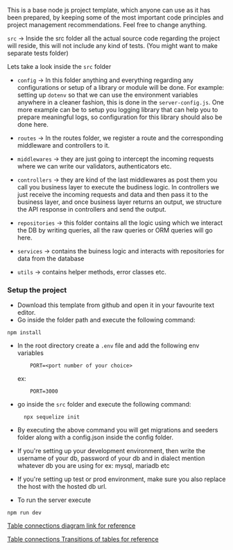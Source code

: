This is a base node js project template, which anyone can use as it has been prepared, by keeping some of the most important code principles and project management recommendations. Feel free to change anything.

`src` -> Inside the src folder all the actual source code regarding the project will reside, this will not include any kind of tests. (You might want to make separate tests folder)

Lets take a look inside the `src` folder

- `config` -> In this folder anything and everything regarding any configurations or setup of a library or module will be done. For example: setting up `dotenv` so that we can use the environment variables anywhere in a cleaner fashion, this is done in the `server-config.js`. One more example can be to setup you logging library that can help you to prepare meaningful logs, so configuration for this library should also be done here.

- `routes` -> In the routes folder, we register a route and the corresponding middleware and controllers to it.

- `middlewares` -> they are just going to intercept the incoming requests where we can write our validators, authenticators etc.

- `controllers` -> they are kind of the last middlewares as post them you call you business layer to execute the budiness logic. In controllers we just receive the incoming requests and data and then pass it to the business layer, and once business layer returns an output, we structure the API response in controllers and send the output.

- `repositories` -> this folder contains all the logic using which we interact the DB by writing queries, all the raw queries or ORM queries will go here.

- `services` -> contains the buiness logic and interacts with repositories for data from the database

- `utils` -> contains helper methods, error classes etc.

### Setup the project

- Download this template from github and open it in your favourite text editor.
- Go inside the folder path and execute the following command:

```
npm install
```

- In the root directory create a `.env` file and add the following env variables
  ```
      PORT=<port number of your choice>
  ```
  ex:
  ```
      PORT=3000
  ```
- go inside the `src` folder and execute the following command:
  ```
    npx sequelize init
  ```
- By executing the above command you will get migrations and seeders folder along with a config.json inside the config folder.
- If you're setting up your development environment, then write the username of your db, password of your db and in dialect mention whatever db you are using for ex: mysql, mariadb etc
- If you're setting up test or prod environment, make sure you also replace the host with the hosted db url.

- To run the server execute

```
npm run dev
```

[Table connections diagram link for reference](https://miro.com/app/board/uXjVMxw9uvU=/)

[Table connections Transitions of tables for reference](https://miro.com/app/board/uXjVMvjm420=/)
